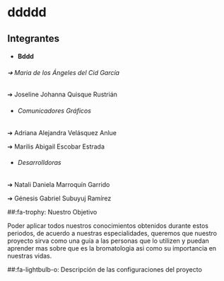 # ddddd


 ## Integrantes



- #### Bddd

 ######  ➔ Maria de los Ángeles del Cid García
 
 
➔ Joseline Johanna Quisque Rustrián 




- ###### Comunicadores Gráficos


➔ Adriana Alejandra Velásquez Anlue


➔ Marilis Abigail Escobar Estrada


- ###### Desarrolldoras


➔ Natali Daniela Marroquín Garrido


➔ Génesis Gabriel Subuyuj Ramírez



 
##:fa-trophy:    Nuestro Objetivo


Poder aplicar todos nuestros conocimientos obtenidos durante estos periodos, de acuerdo a nuestras especialidades, queremos que nuestro proyecto sirva como una guía a las personas que lo utilizen y puedan aprender mas sobre que es la bromatologia asi como su importancia en nuestras vidas.



   ##:fa-lightbulb-o: Descripción de las configuraciones del proyecto
